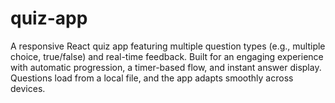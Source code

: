# quiz-app
A responsive React quiz app featuring multiple question types (e.g., multiple choice, true/false) and real-time feedback. Built for an engaging experience with automatic progression, a timer-based flow, and instant answer display. Questions load from a local file, and the app adapts smoothly across devices.
